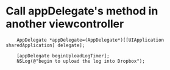 # Call appDelegate's method in another viewcontroller

        AppDelegate *appDelegate=(AppDelegate*)[[UIApplication sharedApplication] delegate];
        
        [appDelegate beginUploadLogTimer];
        NSLog(@"begin to upload the log into Dropbox");
